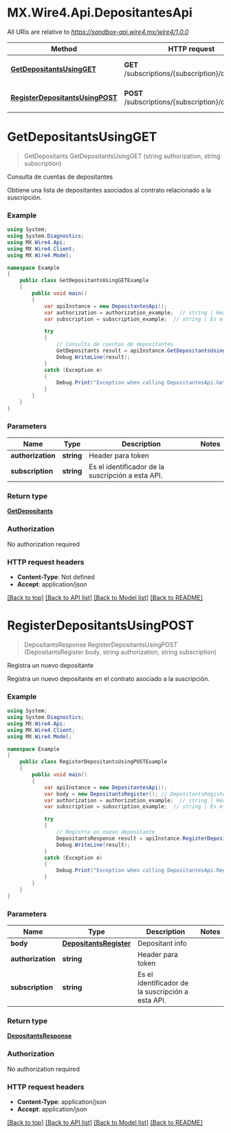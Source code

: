 # MX.Wire4.Api.DepositantesApi

All URIs are relative to *https://sandbox-api.wire4.mx/wire4/1.0.0*

Method | HTTP request | Description
------------- | ------------- | -------------
[**GetDepositantsUsingGET**](DepositantesApi.md#getdepositantsusingget) | **GET** /subscriptions/{subscription}/depositants | Consulta de cuentas de depositantes
[**RegisterDepositantsUsingPOST**](DepositantesApi.md#registerdepositantsusingpost) | **POST** /subscriptions/{subscription}/depositants | Registra un nuevo depositante

<a name="getdepositantsusingget"></a>
# **GetDepositantsUsingGET**
> GetDepositants GetDepositantsUsingGET (string authorization, string subscription)

Consulta de cuentas de depositantes

Obtiene una lista de depositantes asociados al contrato relacionado a la suscripción.

### Example
```csharp
using System;
using System.Diagnostics;
using MX.Wire4.Api;
using MX.Wire4.Client;
using MX.Wire4.Model;

namespace Example
{
    public class GetDepositantsUsingGETExample
    {
        public void main()
        {
            var apiInstance = new DepositantesApi();
            var authorization = authorization_example;  // string | Header para token
            var subscription = subscription_example;  // string | Es el identificador de la suscripción a esta API.

            try
            {
                // Consulta de cuentas de depositantes
                GetDepositants result = apiInstance.GetDepositantsUsingGET(authorization, subscription);
                Debug.WriteLine(result);
            }
            catch (Exception e)
            {
                Debug.Print("Exception when calling DepositantesApi.GetDepositantsUsingGET: " + e.Message );
            }
        }
    }
}
```

### Parameters

Name | Type | Description  | Notes
------------- | ------------- | ------------- | -------------
 **authorization** | **string**| Header para token | 
 **subscription** | **string**| Es el identificador de la suscripción a esta API. | 

### Return type

[**GetDepositants**](GetDepositants.md)

### Authorization

No authorization required

### HTTP request headers

 - **Content-Type**: Not defined
 - **Accept**: application/json

[[Back to top]](#) [[Back to API list]](../README.md#documentation-for-api-endpoints) [[Back to Model list]](../README.md#documentation-for-models) [[Back to README]](../README.md)
<a name="registerdepositantsusingpost"></a>
# **RegisterDepositantsUsingPOST**
> DepositantsResponse RegisterDepositantsUsingPOST (DepositantsRegister body, string authorization, string subscription)

Registra un nuevo depositante

Registra un nuevo depositante en el contrato asociado a la suscripción.

### Example
```csharp
using System;
using System.Diagnostics;
using MX.Wire4.Api;
using MX.Wire4.Client;
using MX.Wire4.Model;

namespace Example
{
    public class RegisterDepositantsUsingPOSTExample
    {
        public void main()
        {
            var apiInstance = new DepositantesApi();
            var body = new DepositantsRegister(); // DepositantsRegister | Depositant info
            var authorization = authorization_example;  // string | Header para token
            var subscription = subscription_example;  // string | Es el identificador de la suscripción a esta API.

            try
            {
                // Registra un nuevo depositante
                DepositantsResponse result = apiInstance.RegisterDepositantsUsingPOST(body, authorization, subscription);
                Debug.WriteLine(result);
            }
            catch (Exception e)
            {
                Debug.Print("Exception when calling DepositantesApi.RegisterDepositantsUsingPOST: " + e.Message );
            }
        }
    }
}
```

### Parameters

Name | Type | Description  | Notes
------------- | ------------- | ------------- | -------------
 **body** | [**DepositantsRegister**](DepositantsRegister.md)| Depositant info | 
 **authorization** | **string**| Header para token | 
 **subscription** | **string**| Es el identificador de la suscripción a esta API. | 

### Return type

[**DepositantsResponse**](DepositantsResponse.md)

### Authorization

No authorization required

### HTTP request headers

 - **Content-Type**: application/json
 - **Accept**: application/json

[[Back to top]](#) [[Back to API list]](../README.md#documentation-for-api-endpoints) [[Back to Model list]](../README.md#documentation-for-models) [[Back to README]](../README.md)
